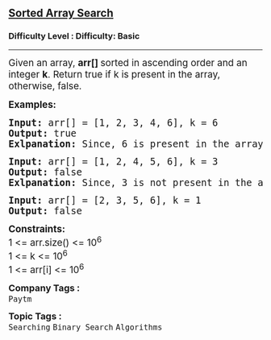 <h2><a href="https://www.geeksforgeeks.org/problems/who-will-win-1587115621/1?page=4&sortBy=submissions">Sorted Array Search</a></h2><h3>Difficulty Level : Difficulty: Basic</h3><hr><div class="problems_problem_content__Xm_eO"><p><span style="font-size: 14pt;">Given an array, <strong>arr[] </strong>sorted in ascending order and an integer <strong>k</strong>. Return true if k is present in the array, otherwise, false.</span></p>
<p><span style="font-size: 14pt;"><strong>Examples:</strong></span></p>
<pre><span style="font-size: 14pt;"><strong>Input: </strong>arr[] = [1, 2, 3, 4, 6], k = 6
<strong>Output: </strong>true<strong>
Exlpanation: </strong>Since, 6 is present in the array at index 4 (0-based indexing), output is true.</span></pre>
<pre><span style="font-size: 14pt;"><strong>Input: </strong>arr[] = [1, 2, 4, 5, 6], k = 3
<strong>Output:</strong> false<strong>
Exlpanation: </strong>Since, 3 is not present in the array, output is false.</span></pre>
<pre><span style="font-size: 14pt;"><strong>Input: </strong>arr[] = [2, 3, 5, 6], k = 1
<strong>Output:</strong> false</span></pre>
<p><span style="font-size: 14pt;"><strong>Constraints:</strong><br>1 &lt;= arr.size() &lt;= 10<sup>6</sup><br>1 &lt;= k &lt;= 10<sup>6</sup><br>1 &lt;= arr[i] &lt;= 10<sup>6</sup></span></p></div><p><span style=font-size:18px><strong>Company Tags : </strong><br><code>Paytm</code>&nbsp;<br><p><span style=font-size:18px><strong>Topic Tags : </strong><br><code>Searching</code>&nbsp;<code>Binary Search</code>&nbsp;<code>Algorithms</code>&nbsp;